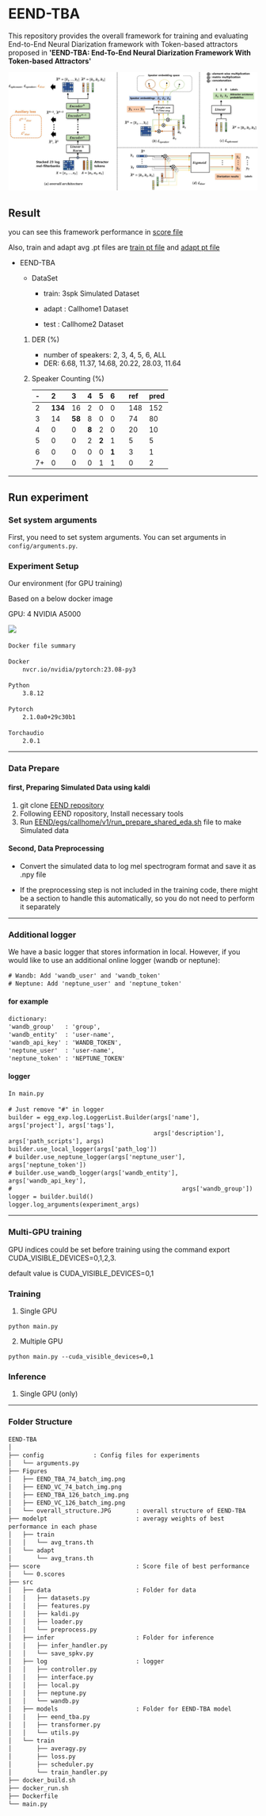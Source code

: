 # EEND-TBA


This repository provides the overall framework for training and evaluating End-to-End Neural Diarization framework with Token-based attractors proposed in **'EEND-TBA: End-To-End Neural Diarization Framework With Token-based Attractors'**

<img src=./EEND-TBA/figure/overall_structure.JPG>



## Result

you can see this framework performance in [score file](./EEND-TBA/score/0.scores)

Also, train and adapt avg .pt files are [train pt file](./EEND-TBA/modelpt/train/avg_trans.th) and [adapt pt file](./EEND-TBA/modelpt/adapt/avg_trans.th)

* EEND-TBA
    * DataSet 

        - train: 3spk Simulated Dataset
        
        - adapt : Callhome1 Dataset
        
        - test : Callhome2 Dataset

    1. DER (%)
         * number of speakers: 2, 3, 4, 5, 6, ALL
         * DER: 6.68, 11.37, 14.68, 20.22, 28.03, 11.64
        
    2. Speaker Counting (%)
        
        |- |2  |3 |4 |5 |6 ||ref|pred|
        |--|-- |--|--|--|--|--|--|--|
        |2 |**134**|16 |2 |0 |0 ||148 |152 |
        |3 |14 |**58** |8 |0 |0 ||74 |80 |
        |4 |0  |0 |**8** |2 |0 ||20 |10 |
        |5 |0  |0 |2 |**2** |1 ||5 |5 |
        |6 |0  |0 |0 |0 |**1** ||3 |1 |
        |7+|0  |0 |0 |1 |1 ||0 |2 |


---

## Run experiment

### Set system arguments

First, you need to set system arguments. You can set arguments in `config/arguments.py`.


### Experiment Setup

Our environment (for GPU training)

Based on a below docker image  

GPU: 4 NVIDIA A5000

<a href="https://github.com/Jungwoo4021/KT2023/blob/main/scripts/docker_files/Dockerfile24_09"><img src="https://img.shields.io/badge/DOCKER FILE-2496ED?style=for-the-badge&logo=Docker&logoColor=white"></a>


```
Docker file summary

Docker
    nvcr.io/nvidia/pytorch:23.08-py3 

Python
    3.8.12

Pytorch 
    2.1.0a0+29c30b1

Torchaudio 
    2.0.1
```



---

### Data Prepare


#### first, Preparing Simulated Data using kaldi 

1. git clone [EEND repository](https://github.com/hitachi-speech/EEND) 
2. Following EEND ropository, Install necessary tools
3. Run [EEND/egs/callhome/v1/run_prepare_shared_eda.sh](https://github.com/hitachi-speech/EEND/blob/master/egs/callhome/v1/run_prepare_shared_eda.sh) file to make Simulated data



#### Second, Data Preprocessing 

- Convert the simulated data to log mel spectrogram format and save it as .npy file 

- If the preprocessing step is not included in the training code, there might be a section to handle this automatically, so you do not need to perform it separately


---

### Additional logger

We have a basic logger that stores information in local. However, if you would like to use an additional online logger (wandb or neptune):

```In arguments.py
# Wandb: Add 'wandb_user' and 'wandb_token'
# Neptune: Add 'neptune_user' and 'neptune_token' 
```

#### for example

```
dictionary:
'wandb_group'   : 'group',
'wandb_entity'  : 'user-name',
'wandb_api_key' : 'WANDB_TOKEN',
'neptune_user'  : 'user-name',
'neptune_token' : 'NEPTUNE_TOKEN'
```


#### logger
```
In main.py

# Just remove "#" in logger
builder = egg_exp.log.LoggerList.Builder(args['name'], args['project'], args['tags'], 	
                                         args['description'], args['path_scripts'], args)
builder.use_local_logger(args['path_log'])
# builder.use_neptune_logger(args['neptune_user'], args['neptune_token'])
# builder.use_wandb_logger(args['wandb_entity'], args['wandb_api_key'], 
# 												 args['wandb_group'])
logger = builder.build()
logger.log_arguments(experiment_args)
```



---
### Multi-GPU training


GPU indices could be set before training using the command export CUDA_VISIBLE_DEVICES=0,1,2,3.

default value is CUDA_VISIBLE_DEVICES=0,1

### Training
1. Single GPU
```
python main.py 
```
2. Multiple GPU
```
python main.py --cuda_visible_devices=0,1
```

### Inference
1. Single GPU (only)


---


### Folder Structure
```
EEND-TBA
│
├── config				: Config files for experiments
│   └── arguments.py	
├── Figures
│   ├── EEND_TBA_74_batch_img.png
│   ├── EEND_VC_74_batch_img.png
│   ├── EEND_TBA_126_batch_img.png
│   ├── EEND_VC_126_batch_img.png    
│   └── overall_structure.JPG       : overall structure of EEND-TBA 
├── modelpt				            : averagy weights of best performance in each phase 
│   ├── train			
│   │   └── avg_trans.th
│   └── adapt			
│       └── avg_trans.th
├── score				            : Score file of best performance 
│   └── 0.scores
├── src					
│   ├── data						: Folder for data
│   │   ├── datasets.py	            
│   │   ├── features.py	            
│   │   ├── kaldi.py	            
│   │   ├── loader.py		        
│   │   └── preprocess.py	        
│   ├── infer						: Folder for inference 
│   │   ├── infer_handler.py	            
│   │   └── save_spkv.py		            
│   ├── log						    : logger 
│   │   ├── controller.py	            
│   │   ├── interface.py		        
│   │   ├── local.py	            
│   │   ├── neptune.py		         
│   │   └── wandb.py		         
│   ├── models						: Folder for EEND-TBA model
│   │   ├── eend_tba.py	            
│   │   ├── transformer.py		    
│   │   └── utils.py	            
│   └── train
│       ├── averagy.py
│       ├── loss.py
│       ├── scheduler.py
│       └── train_handler.py
├── docker_build.sh
├── docker_run.sh
├── Dockerfile          
└── main.py
```





<!-- Data preparation
We train/validate/evaluate AASIST using the ASVspoof 2019 logical access dataset [4]. -->

<!-- python ./download_dataset.py
(Alternative) Manual preparation is available via

ASVspoof2019 dataset: https://datashare.ed.ac.uk/handle/10283/3336
Download LA.zip and unzip it
Set your dataset directory in the configuration file
Training
The main.py includes train/validation/evaluation. -->
